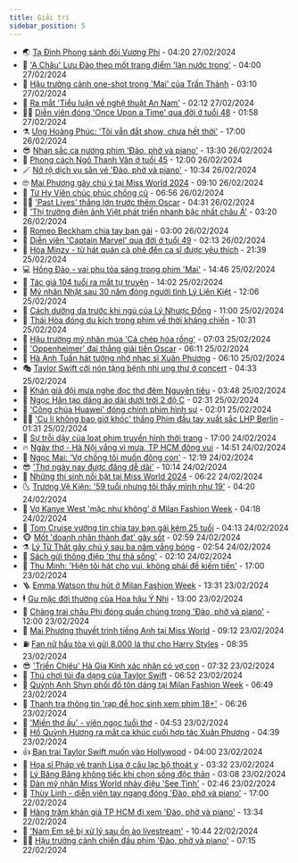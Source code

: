 ```yaml
---
title: Giải trí
sidebar_position: 5
---
```


<!-- vnexpress-giai-tri:START -->
- 🌏 [Tạ Đình Phong sánh đôi Vương Phi](https://vnexpress.net/ta-dinh-phong-sanh-doi-vuong-phi-4715767.html) - 04:20 27/02/2024
- 💫 [&#39;A Châu&#39; Lưu Đào theo mốt trang điểm &#39;làn nước trong&#39;](https://vnexpress.net/a-chau-luu-dao-theo-mot-trang-diem-lan-nuoc-trong-4715664.html) - 04:00 27/02/2024
- 🌮 [Hậu trường cảnh one-shot trong &#39;Mai&#39; của Trấn Thành](https://vnexpress.net/hau-truong-canh-one-shot-trong-mai-cua-tran-thanh-4715488.html) - 03:10 27/02/2024
- 🧠 [Ra mắt &#39;Tiểu luận về nghệ thuật An Nam&#39;](https://vnexpress.net/ra-mat-tieu-luan-ve-nghe-thuat-an-nam-4715154.html) - 02:12 27/02/2024
- 👨‍🏫 [Diễn viên đóng &#39;Once Upon a Time&#39; qua đời ở tuổi 48](https://vnexpress.net/dien-vien-dong-once-upon-a-time-qua-doi-o-tuoi-48-4715666.html) - 01:58 27/02/2024
- ⚗️ [Ưng Hoàng Phúc: &#39;Tôi vẫn đắt show, chưa hết thời&#39;](https://vnexpress.net/ung-hoang-phuc-toi-van-dat-show-chua-het-thoi-4715443.html) - 17:00 26/02/2024
- 😎 [Nhan sắc ca nương phim &#39;Đào, phở và piano&#39;](https://vnexpress.net/nhan-sac-ca-nuong-phim-dao-pho-va-piano-4715597.html) - 13:30 26/02/2024
- 🫣 [Phong cách Ngô Thanh Vân ở tuổi 45](https://vnexpress.net/phong-cach-ngo-thanh-van-o-tuoi-45-4715377.html) - 12:00 26/02/2024
- 🪄 [Nở rộ dịch vụ săn vé &#39;Đào, phở và piano&#39;](https://vnexpress.net/no-ro-dich-vu-san-ve-dao-pho-va-piano-4715394.html) - 10:34 26/02/2024
- 🤓 [Mai Phương gây chú ý tại Miss World 2024](https://vnexpress.net/mai-phuong-gay-chu-y-tai-miss-world-2024-4715300.html) - 09:10 26/02/2024
- 🫶 [Từ Hy Viên chúc phúc chồng cũ](https://vnexpress.net/tu-hy-vien-chuc-phuc-chong-cu-4715437.html) - 06:56 26/02/2024
- 🧑‍🏫 [&#39;Past Lives&#39; thắng lớn trước thềm Oscar](https://vnexpress.net/past-lives-thang-lon-truoc-them-oscar-4715281.html) - 04:31 26/02/2024
- 🦄 [&#39;Thị trường điện ảnh Việt phát triển nhanh bậc nhất châu Á&#39;](https://vnexpress.net/thi-truong-dien-anh-viet-phat-trien-nhanh-bac-nhat-chau-a-4714798.html) - 03:20 26/02/2024
- 💫 [Romeo Beckham chia tay bạn gái](https://vnexpress.net/romeo-beckham-chia-tay-ban-gai-4715316.html) - 03:00 26/02/2024
- 🎊 [Diễn viên &#39;Captain Marvel&#39; qua đời ở tuổi 49](https://vnexpress.net/dien-vien-captain-marvel-qua-doi-o-tuoi-49-4715269.html) - 02:13 26/02/2024
- 👹 [Hòa Minzy - từ hát quán cà phê đến ca sĩ được yêu thích](https://vnexpress.net/hoa-minzy-tu-hat-quan-ca-phe-den-ca-si-duoc-yeu-thich-4708576.html) - 21:39 25/02/2024
- 💻 [Hồng Đào - vai phụ tỏa sáng trong phim &#39;Mai&#39;](https://vnexpress.net/hong-dao-vai-phu-toa-sang-trong-phim-mai-4711669.html) - 14:46 25/02/2024
- 🤡 [Tác giả 104 tuổi ra mắt tự truyện](https://vnexpress.net/tac-gia-104-tuoi-ra-mat-tu-truyen-4715206.html) - 14:02 25/02/2024
- 🥰 [Mỹ nhân Nhật sau 30 năm đóng người tình Lý Liên Kiệt](https://vnexpress.net/my-nhan-nhat-sau-30-nam-dong-nguoi-tinh-ly-lien-kiet-4715196.html) - 12:06 25/02/2024
- 🚀 [Cách dưỡng da trước khi ngủ của Lý Nhược Đồng](https://vnexpress.net/cach-duong-da-truoc-khi-ngu-cua-ly-nhuoc-dong-4714514.html) - 11:00 25/02/2024
- 📝 [Thái Hòa đóng du kích trong phim về thời kháng chiến](https://vnexpress.net/thai-hoa-dong-du-kich-trong-phim-ve-thoi-khang-chien-4715132.html) - 10:31 25/02/2024
- 🐲 [Hậu trường mỹ nhân múa &#39;Cá chép hóa rồng&#39;](https://vnexpress.net/hau-truong-my-nhan-mua-ca-chep-hoa-rong-4715138.html) - 07:03 25/02/2024
- 🎃 [&#39;Oppenheimer&#39; đại thắng giải tiền Oscar](https://vnexpress.net/oppenheimer-dai-thang-giai-tien-oscar-4715150.html) - 06:11 25/02/2024
- 🤠 [Hà Anh Tuấn hát tưởng nhớ nhạc sĩ Xuân Phương](https://vnexpress.net/ha-anh-tuan-hat-tuong-nho-nhac-si-xuan-phuong-4715134.html) - 06:10 25/02/2024
- 🎭 [Taylor Swift cởi nón tặng bệnh nhi ung thư ở concert](https://vnexpress.net/taylor-swift-coi-non-tang-benh-nhi-ung-thu-o-concert-4715095.html) - 04:33 25/02/2024
- 🧰 [Khán giả đội mưa nghe đọc thơ đêm Nguyên tiêu](https://vnexpress.net/khan-gia-doi-mua-nghe-doc-tho-dem-nguyen-tieu-4715086.html) - 03:48 25/02/2024
- 🦍 [Ngọc Hân tạo dáng áo dài dưới trời 2 độ C](https://vnexpress.net/ngoc-han-tao-dang-ao-dai-duoi-troi-2-do-c-4714936.html) - 02:31 25/02/2024
- 🌝 [&#39;Công chúa Huawei&#39; đóng chính phim hình sự](https://vnexpress.net/cong-chua-huawei-dong-chinh-phim-hinh-su-4715070.html) - 02:01 25/02/2024
- 🧑‍💻 [&#39;Cu li không bao giờ khóc&#39; thắng Phim đầu tay xuất sắc LHP Berlin](https://vnexpress.net/cu-li-khong-bao-gio-khoc-thang-phim-dau-tay-xuat-sac-lhp-berlin-4715076.html) - 01:31 25/02/2024
- 🥸 [Sự trỗi dậy của loạt phim truyền hình thời trang](https://vnexpress.net/su-troi-day-cua-loat-phim-truyen-hinh-thoi-trang-4713437.html) - 17:00 24/02/2024
- 🔥 [Ngày thơ - Hà Nội vắng vì mưa, TP HCM đông vui](https://vnexpress.net/ngay-tho-ha-noi-vang-vi-mua-tp-hcm-dong-vui-4714904.html) - 14:51 24/02/2024
- 🐎 [Ngọc Mai: &#39;Vợ chồng tôi muốn đông con&#39;](https://vnexpress.net/ngoc-mai-vo-chong-toi-muon-dong-con-4713831.html) - 12:19 24/02/2024
- 😎 [&#39;Thơ ngày nay được đăng dễ dãi&#39;](https://vnexpress.net/tho-ngay-nay-duoc-dang-de-dai-4714959.html) - 10:14 24/02/2024
- 🦄 [Những thí sinh nổi bật tại Miss World 2024](https://vnexpress.net/nhung-thi-sinh-noi-bat-tai-miss-world-2024-4714060.html) - 06:22 24/02/2024
- 🌜 [Trương Vệ Kiện: &#39;59 tuổi nhưng tôi thấy mình như 19&#39;](https://vnexpress.net/truong-ve-kien-59-tuoi-nhung-toi-thay-minh-nhu-19-4714883.html) - 04:20 24/02/2024
- 🚦 [Vợ Kanye West &#39;mặc như không&#39; ở Milan Fashion Week](https://vnexpress.net/vo-kanye-west-mac-nhu-khong-o-milan-fashion-week-4714897.html) - 04:18 24/02/2024
- 🧐 [Tom Cruise vướng tin chia tay bạn gái kém 25 tuổi](https://vnexpress.net/tom-cruise-vuong-tin-chia-tay-ban-gai-kem-25-tuoi-4714884.html) - 04:13 24/02/2024
- 🐵 [Mốt &#39;doanh nhân thành đạt&#39; gây sốt](https://vnexpress.net/mot-doanh-nhan-thanh-dat-gay-sot-4714682.html) - 02:59 24/02/2024
- ⚗️ [Lý Tử Thất gây chú ý sau ba năm vắng bóng](https://vnexpress.net/ly-tu-that-gay-chu-y-sau-ba-nam-vang-bong-4714854.html) - 02:54 24/02/2024
- 👺 [Sách gửi thông điệp &#39;thư thả sống&#39;](https://vnexpress.net/sach-gui-thong-diep-thu-tha-song-4714721.html) - 02:10 24/02/2024
- 🌊 [Thu Minh: &#39;Hiện tôi hát cho vui, không phải để kiếm tiền&#39;](https://vnexpress.net/thu-minh-hien-toi-hat-cho-vui-khong-phai-de-kiem-tien-4713735.html) - 17:00 23/02/2024
- 🪜 [Emma Watson thu hút ở Milan Fashion Week](https://vnexpress.net/emma-watson-thu-hut-o-milan-fashion-week-4714509.html) - 13:31 23/02/2024
- 🕴 [Gu mặc đời thường của Hoa hậu Ý Nhi](https://vnexpress.net/gu-mac-doi-thuong-cua-hoa-hau-y-nhi-4714262.html) - 13:00 23/02/2024
- 💃 [Chàng trai châu Phi đóng quần chúng trong &#39;Đào, phở và piano&#39;](https://vnexpress.net/chang-trai-chau-phi-dong-quan-chung-trong-dao-pho-va-piano-4714471.html) - 12:00 23/02/2024
- 🦄 [Mai Phương thuyết trình tiếng Anh tại Miss World](https://vnexpress.net/mai-phuong-thuyet-trinh-tieng-anh-tai-miss-world-4714567.html) - 09:12 23/02/2024
- ⛽️ [Fan nữ hầu tòa vì gửi 8.000 lá thư cho Harry Styles](https://vnexpress.net/fan-nu-hau-toa-vi-gui-8-000-la-thu-cho-harry-styles-4714551.html) - 08:35 23/02/2024
- 😎 [&#39;Triển Chiêu&#39; Hà Gia Kính xác nhận có vợ con](https://vnexpress.net/trien-chieu-ha-gia-kinh-xac-nhan-co-vo-con-4714561.html) - 07:32 23/02/2024
- 🌊 [Thú chơi túi đa dạng của Taylor Swift](https://vnexpress.net/thu-choi-tui-da-dang-cua-taylor-swift-4714058.html) - 06:52 23/02/2024
- 🐲 [Quỳnh Anh Shyn phối đồ tôn dáng tại Milan Fashion Week](https://vnexpress.net/quynh-anh-shyn-phoi-do-ton-dang-tai-milan-fashion-week-4714079.html) - 06:49 23/02/2024
- 💂 [Thanh tra thông tin &#39;rạp để học sinh xem phim 18+&#39;](https://vnexpress.net/thanh-tra-thong-tin-rap-de-hoc-sinh-xem-phim-18-4714534.html) - 06:26 23/02/2024
- 🙉 [&#39;Miền thơ ấu&#39; - viên ngọc tuổi thơ](https://vnexpress.net/mien-tho-au-vien-ngoc-tuoi-tho-4701479.html) - 04:53 23/02/2024
- 💪 [Hồ Quỳnh Hương ra mắt ca khúc cuối hợp tác Xuân Phương](https://vnexpress.net/ho-quynh-huong-ra-mat-ca-khuc-cuoi-hop-tac-xuan-phuong-4714428.html) - 04:39 23/02/2024
- 👍 [Bạn trai Taylor Swift muốn vào Hollywood](https://vnexpress.net/ban-trai-taylor-swift-muon-vao-hollywood-4714194.html) - 04:00 23/02/2024
- 💪 [Họa sĩ Pháp vẽ tranh Lisa ở câu lạc bộ thoát y](https://vnexpress.net/hoa-si-phap-ve-tranh-lisa-o-cau-lac-bo-thoat-y-4714467.html) - 03:32 23/02/2024
- 💄 [Lý Băng Băng không tiếc khi chọn sống độc thân](https://vnexpress.net/ly-bang-bang-khong-tiec-khi-chon-song-doc-than-4714174.html) - 03:08 23/02/2024
- 🦩 [Dàn mỹ nhân Miss World nhảy điệu &#39;See Tình&#39;](https://vnexpress.net/dan-my-nhan-miss-world-nhay-dieu-see-tinh-4714393.html) - 02:46 23/02/2024
- 🥸 [Thùy Linh - diễn viên tay ngang đóng &#39;Đào, phở và piano&#39;](https://vnexpress.net/thuy-linh-dien-vien-tay-ngang-dong-dao-pho-va-piano-4714168.html) - 17:00 22/02/2024
- 🧰 [Hàng trăm khán giả TP HCM đi xem &#39;Đào, phở và piano&#39;](https://vnexpress.net/hang-tram-khan-gia-tp-hcm-di-xem-dao-pho-va-piano-4714240.html) - 13:34 22/02/2024
- 💼 [&#39;Nam Em sẽ bị xử lý sau ồn ào livestream&#39;](https://vnexpress.net/nam-em-se-bi-xu-ly-sau-on-ao-livestream-4714041.html) - 10:44 22/02/2024
- 🧑‍💻 [Hậu trường cảnh chiến đấu phim &#39;Đào, phở và piano&#39;](https://vnexpress.net/hau-truong-canh-chien-dau-phim-dao-pho-va-piano-4714068.html) - 07:15 22/02/2024<!-- vnexpress-giai-tri:END -->
